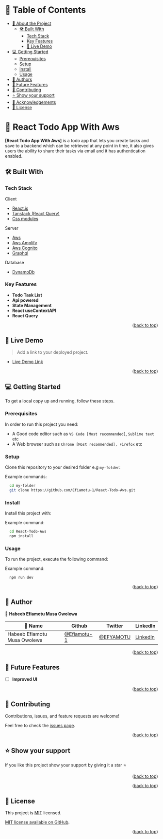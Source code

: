 <a name="readme-top"></a>

<div align="center">

</div>

<!-- TABLE OF CONTENTS -->

# 📗 Table of Contents

- [📖 About the Project](#about-project)
  - [🛠 Built With](#built-with)
    - [Tech Stack](#tech-stack)
    - [Key Features](#key-features)
    - [🚀 Live Demo](#live-demo)
- [💻 Getting Started](#getting-started)
  - [Prerequisites](#prerequisites)
  - [Setup](#setup)
  - [Install](#install)
  - [Usage](#usage)
- [👥 Authors](#authors)
- [🔭 Future Features](#future-features)
- [🤝 Contributing](#contributing)
- [⭐️ Show your support](#support)
- [🙏 Acknowledgements](#acknowledgements)
- [📝 License](#license)

<!-- PROJECT DESCRIPTION -->

# 📖 React Todo App With Aws <a name="about-project"></a>

**[React Todo App With Aws]** is a todo app that lets you create tasks and save to a backend which can be retrieved at any point in time, it also gives users the ability to share their tasks via email and it has authentication enabled.

## 🛠 Built With <a name="built-with"></a>

### Tech Stack <a name="tech-stack"></a>


  <summary>Client</summary>
  <ul>
    <li><a href="https://reactjs.org/">React.js</a>
    </li>
    <li><a href="https://tanstack.com/query/latest/docs/react/overview">Tanstack (React Query)</a></li>
        <li><a href="https://nextjs.org/docs/app/building-your-application/styling/css-modules">Css modules</a></li>
  </ul>
  <summary>Server</summary>
  <ul>
    <li><a href="https://aws.amazon.com/amplify/">Aws</a></li>
    <li><a href="https://aws.amazon.com/amplify/">Aws Amplify</a></li>
    <li><a href="https://aws.amazon.com/cognito/">Aws Cognito</a></li>
    <li><a href="https://aws.amazon.com/graphql/">Graphql</a></li>
  </ul>
  <summary>Database</summary>
  <ul>
    <li><a href="https://aws.amazon.com/dynamodb/">DynamoDb</a></li>
  </ul>


<!-- Features -->

### Key Features <a name="key-features"></a>

- **Todo Task List**
- **Api powered**
- **State Management**
- **React useContextAPI**
- **React Query**

<p align="right">(<a href="#readme-top">back to top</a>)</p>

<!-- LIVE DEMO -->

## 🚀 Live Demo <a name="live-demo"></a>

> Add a link to your deployed project.

- [Live Demo Link](https://dev.drlpksyr2oyf0.amplifyapp.com/)

<p align="right">(<a href="#readme-top">back to top</a>)</p>

<!-- GETTING STARTED -->

## 💻 Getting Started <a name="getting-started"></a>

To get a local copy up and running, follow these steps.

### Prerequisites

In order to run this project you need:

- A Good code editor such as `VS Code [Most recommended]`, `Sublime text` etc
- A Web browser such as `Chrome [Most recommended], Firefox` etc

### Setup

Clone this repository to your desired folder e.g `my-folder`:

Example commands:

```sh
  cd my-folder
  git clone https://github.com/Efiamotu-1/React-Todo-Aws.git
```

### Install

Install this project with:

Example command:

```sh
  cd React-Todo-Aws
  npm install
```

### Usage

To run the project, execute the following command:

Example command:

```sh
  npm run dev
```

<p align="right">(<a href="#readme-top">back to top</a>)</p>

<!-- AUTHORS -->

## 👥 Author <a name="authors"></a>

👤 **Habeeb Efiamotu Musa Owolewa**

| 👤 Name                      | Github                                       | Twitter                                   | LinkedIn                                             |
| ---------------------------- | -------------------------------------------- | ----------------------------------------- | ---------------------------------------------------- |
| Habeeb Efiamotu Musa Owolewa | [@Efiamotu-1](https://github.com/Efiamotu-1) | [@EFYAMOTU](https://twitter.com/EFYAMOTU) | [LinkedIn](https://www.linkedin.com/in/Musa-habeeb/) |

<p align="right">(<a href="#readme-top">back to top</a>)</p>

<!-- FUTURE FEATURES -->

## 🔭 Future Features <a name="future-features"></a>

- [ ] **Improved UI**

<p align="right">(<a href="#readme-top">back to top</a>)</p>

<!-- CONTRIBUTING -->

## 🤝 Contributing <a name="contributing"></a>

Contributions, issues, and feature requests are welcome!

Feel free to check the [issues page](https://github.com/Efiamotu-1/React-Todo-Aws/issues).

<p align="right">(<a href="#readme-top">back to top</a>)</p>

<!-- SUPPORT -->

## ⭐️ Show your support <a name="support"></a>

If you like this project show your support by giving it a star ⭐️

<p align="right">(<a href="#readme-top">back to top</a>)</p>

<!-- ACKNOWLEDGEMENTS -->
<!-- 
## 🙏 Acknowledgments <a name="acknowledgements"></a>

This is a test project for a 

<p align="right">(<a href="#readme-top">back to top</a>)</p> -->

<!-- FAQ (optional) -->

<p align="right">(<a href="#readme-top">back to top</a>)</p>

<!-- LICENSE -->

## 📝 License <a name="license"></a>

This project is [MIT](./LICENSE) licensed.

[MIT license available on GitHub](https://docs.github.com/en/communities/setting-up-your-project-for-healthy-contributions/adding-a-license-to-a-repository).

<p align="right">(<a href="#readme-top">back to top</a>)</p>
